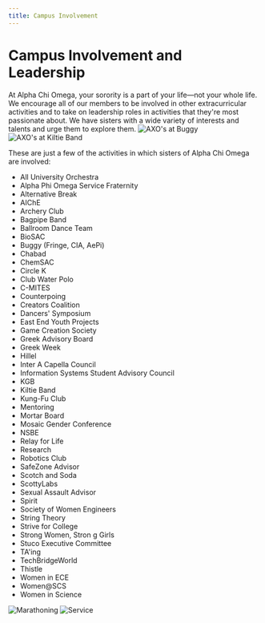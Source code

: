 ```yaml
---
title: Campus Involvement
---
```


# Campus Involvement and Leadership

At Alpha Chi Omega, your sorority is a part of your life&mdash;not your whole life. We encourage all of our members to be involved in other extracurricular activities and to take on leadership roles in activities that they're most passionate about. We have sisters with a wide variety of interests and talents and urge them to explore them.
![AXO's at Buggy](/assets/images/involvement/buggy.jpg)
![AXO's at Kiltie Band](/assets/images/involvement/kiltie-axo.jpg)

These are just a few of the activities in which sisters of Alpha Chi Omega are involved:

- All University Orchestra
- Alpha Phi Omega Service Fraternity
- Alternative Break
- AIChE
- Archery Club
- Bagpipe Band
- Ballroom Dance Team
- BioSAC
- Buggy (Fringe, CIA, AePi)
- Chabad
- ChemSAC
- Circle K
- Club Water Polo
- C-MITES
- Counterpoing
- Creators Coalition
- Dancers' Symposium
- East End Youth Projects
- Game Creation Society
- Greek Advisory Board
- Greek Week
- Hillel
- Inter A Capella Council
- Information Systems Student Advisory Council
- KGB
- Kiltie Band
- Kung-Fu Club
- Mentoring
- Mortar Board
- Mosaic Gender Conference
- NSBE
- Relay for Life
- Research
- Robotics Club
- SafeZone Advisor
- Scotch and Soda
- ScottyLabs
- Sexual Assault Advisor
- Spirit
- Society of Women Engineers
- String Theory
- Strive for College
- Strong Women, Stron g Girls
- Stuco Executive Committee
- TA'ing
- TechBridgeWorld
- Thistle
- Women in ECE
- Women@SCS
- Women in Science

![Marathoning](/assets/images/involvement/marathoning.jpg)
![Service](/assets/images/involvement/greek-day-of-service.jpg)

